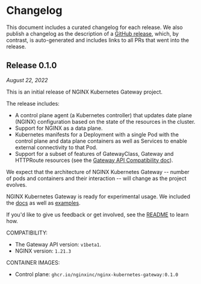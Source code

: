# Changelog

This document includes a curated changelog for each release. We also publish a changelog as the description of a [GitHub release](https://github.com/nginxinc/nginx-kubernetes-gateway/releases), which, by contrast, is auto-generated and includes links to all PRs that went into the release.

## Release 0.1.0

*August 22, 2022*

This is an initial release of NGINX Kubernetes Gateway project.

The release includes:
- A control plane agent (a Kubernetes controller) that updates date plane (NGINX) configuration based on the state of the resources in the cluster.
- Support for NGINX as a data plane.
- Kubernetes manifests for a Deployment with a single Pod with the control plane and data plane containers as well as Services to enable external connectivity to that Pod.
- Support for a subset of features of GatewayClass, Gateway and HTTPRoute resources (see the [Gateway API Compatibility doc](https://github.com/nginxinc/nginx-kubernetes-gateway/blob/v0.1.0-rc.1/README.md)).

We expect that the architecture of NGINX Kubernetes Gateway -- number of pods and containers and their interaction -- will change as the project evolves.

NGINX Kubernetes Gateway is ready for experimental usage. We included the [docs](https://github.com/nginxinc/nginx-kubernetes-gateway/tree/v0.1.0-rc.1/docs) as well as [examples](https://github.com/nginxinc/nginx-kubernetes-gateway/tree/v0.1.0-rc.1/examples).

If you'd like to give us feedback or get involved, see the [README](https://github.com/nginxinc/nginx-kubernetes-gateway) to learn how.

COMPATIBILITY:
- The Gateway API version: `v1beta1`. 
- NGINX version: `1.21.3` 

CONTAINER IMAGES:
- Control plane: `ghcr.io/nginxinc/nginx-kubernetes-gateway:0.1.0`
